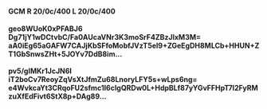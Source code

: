 #### GCM R 20/0c/400 L 20/0c/400
**geo8WUoK0xPFABJ6**<br/>**Dg71jY1wDCtvbC/Fa0AUcaVNr3K3moSrF4ZBzJlxM3M=**<br/>**aA0iEg65aGAFW7CAJjKbSFfoMobfJVzT5el9+ZGeEgDH8MLCb+HHUN+ZT1GbSnwsZHt+5JOYv7DdB8im...**<br/><br/>
**pv5/gIMKr1JcJN6I**<br/>**iT2boCv7ReoyZqVsXtJfmZu68LnoryLFY5s+wLps6ng=**<br/>**e4WvkcaYt3CRqoFU2sfmc1I6cIgQRDw0L+HdpBLf87yYGvFFHpT7I2FyRMzuXfEdFivt6StX8p+DAg89...**